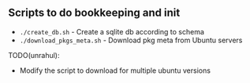 ## Scripts to do bookkeeping and init

- `./create_db.sh` - Create a sqlite db according to schema
- `./download_pkgs_meta.sh` - Download pkg meta from Ubuntu servers


TODO(unrahul):
- Modify the script to download for multiple ubuntu versions

